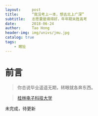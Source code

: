 ```yaml
---
layout:     post
title:      “我没考上一本，想去北上广深”
subtitle:   志愿要是填得好，年年期末胜高考
date:       2018-06-24
author:     Tao Hong
header-img: img/univs/jmu.jpg
catalog: true
tags:
    - 瞎扯
---
```

# 前言
> 你总说毕业遥遥无期，转眼就各奔东西。

> [桂林电子科技大学]("http://www.guet.edu.cn/)

未完成，待更新
